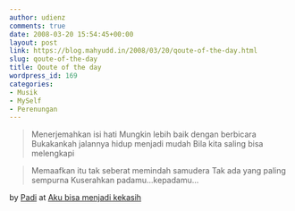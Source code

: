```yaml
---
author: udienz
comments: true
date: 2008-03-20 15:54:45+00:00
layout: post
link: https://blog.mahyudd.in/2008/03/20/qoute-of-the-day.html
slug: qoute-of-the-day
title: Qoute of the day
wordpress_id: 169
categories:
- Musik
- MySelf
- Perenungan
---
```


<blockquote>Menerjemahkan isi hati
Mungkin lebih baik dengan berbicara
Bukakankah jalannya hidup menjadi mudah
Bila kita saling bisa melengkapi</blockquote>




<blockquote>Memaafkan itu tak seberat memindah samudera
Tak ada yang paling sempurna
Kuserahkan padamu...kepadamu...</blockquote>




<blockquote></blockquote>


by [Padi](http://www.sobatpadi.net) at [Aku bisa menjadi kekasih](http://www.sobatpadi.net/content/view/167/53/lang,id/)
